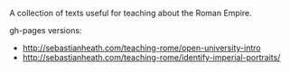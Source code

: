A collection of texts useful for teaching about the Roman Empire.

gh-pages versions:

* http://sebastianheath.com/teaching-rome/open-university-intro
* http://sebastianheath.com/teaching-rome/identify-imperial-portraits/
